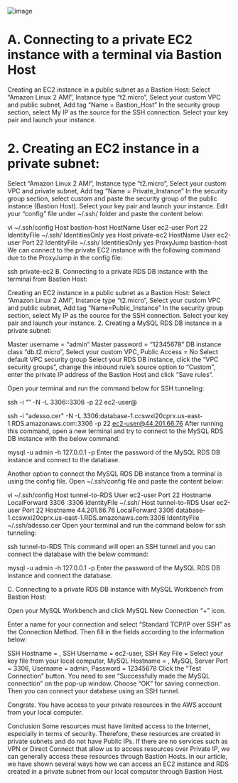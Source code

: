 ![image](https://github.com/user-attachments/assets/cf94cd22-8ff9-4866-8e09-2a8aa32332b6)

# A. Connecting to a private EC2 instance with a terminal via Bastion Host

Creating an EC2 instance in a public subnet as a Bastion Host:
Select “Amazon Linux 2 AMI”,
Instance type “t2.micro”,
Select your custom VPC and public subnet,
Add tag “Name = Bastion_Host”
In the security group section, select My IP as the source for the SSH connection.
Select your key pair and launch your instance.

# 2. Creating an EC2 instance in a private subnet:
Select “Amazon Linux 2 AMI”,
Instance type “t2.micro”,
Select your custom VPC and private subnet,
Add tag “Name = Private_Instance”
In the security group section, select custom and paste the security group of the public instance (Bastion Host).
Select your key pair and launch your instance.
Edit your “config” file under ~/.ssh/ folder and paste the content below:

vi ~/.ssh/config
Host bastion-host
HostName <Public IP address of Bastion Host>
User ec2-user
Port 22
IdentityFile ~/.ssh/<key pair>
IdentitiesOnly yes
Host private-ec2
HostName <Private IP address of private EC2 instance>
User ec2-user
Port 22
IdentityFile ~/.ssh/<key pair>
IdentitiesOnly yes
ProxyJump bastion-host
We can connect to the private EC2 instance with the following command due to the ProxyJump in the config file:

ssh private-ec2
B. Connecting to a private RDS DB instance with the terminal from Bastion Host:

Creating an EC2 instance in a public subnet as a Bastion Host:
Select “Amazon Linux 2 AMI”,
Instance type “t2.micro”,
Select your custom VPC and public subnet,
Add tag “Name=Public_Instance”
In the security group section, select My IP as the source for the SSH connection.
Select your key pair and launch your instance.
2. Creating a MySQL RDS DB instance in a private subnet:

Master username = “admin”
Master password = “12345678”
DB instance class “db.t2.micro”,
Select your custom VPC,
Public Access = No
Select default VPC security group
Select your RDS DB instance, click the “VPC security groups”, change the inbound rule’s source option to “Custom”, enter the private IP address of the Bastion Host and click “Save rules”.

Open your terminal and run the command below for SSH tunneling:

ssh -i “<key pair>” -N -L 3306:<DB endpoint>:3306 -p 22 ec2-user@<Public IP address or DNS of Bastion Host>

ssh -i "adesso.cer" -N -L 3306:database-1.ccswxi20cprx.us-east-1.RDS.amazonaws.com:3306 -p 22 ec2-user@44.201.66.76
After running this command, open a new terminal and try to connect to the MySQL RDS DB instance with the below command:

mysql -u admin -h 127.0.0.1 -p
Enter the password of the MySQL RDS DB instance and connect to the database.

Another option to connect the MySQL RDS DB instance from a terminal is using the config file. Open ~/.ssh/config file and paste the content below:

vi ~/.ssh/config
Host tunnel-to-RDS
User ec2-user
Port 22
Hostname <Public IP address of Bastion Host>
LocalForward 3306 <DB endpoint>:3306
IdentityFile ~/.ssh/<key pair>
Host tunnel-to-RDS
User ec2-user
Port 22
Hostname 44.201.66.76
LocalForward 3306 database-1.ccswxi20cprx.us-east-1.RDS.amazonaws.com:3306
IdentityFile ~/.ssh/adesso.cer
Open your terminal and run the command below for ssh tunneling:

ssh tunnel-to-RDS
This command will open an SSH tunnel and you can connect the database with the below command:

mysql -u admin -h 127.0.0.1 -p
Enter the password of the MySQL RDS DB instance and connect the database.

C. Connecting to a private RDS DB instance with MySQL Workbench from Bastion Host:

Open your MySQL Workbench and click MySQL New Connection “+” icon.


Enter a name for your connection and select “Standard TCP/IP over SSH” as the Connection Method. Then fill in the fields according to the information below:

SSH Hostname = <Public IP address of Bastion Host>,
SSH Username = ec2-user,
SSH Key File = Select your key file from your local computer,
MySQL Hostname = <DB Endpoint>,
MySQL Server Port = 3306,
Username = admin,
Password = 12345678
Click the “Test Connection” button. You need to see “Successfully made the MySQL connection” on the pop-up window. Choose “OK” for saving connection. Then you can connect your database using an SSH tunnel.


Congrats. You have access to your private resources in the AWS account from your local computer.

Conclusion
Some resources must have limited access to the Internet, especially in terms of security. Therefore, these resources are created in private subnets and do not have Public IPs. If there are no services such as VPN or Direct Connect that allow us to access resources over Private IP, we can generally access these resources through Bastion Hosts. In our article, we have shown several ways how we can access an EC2 instance and RDS created in a private subnet from our local computer through Bastion Host.


